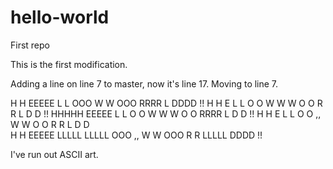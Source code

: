 # hello-world
First repo

This is the first modification.


Adding a line on line 7 to master, now it's line 17. Moving to line 7.

H   H EEEEE L     L      OOO       W   W  OOO  RRRR  L     DDDD  !!
H   H E     L     L     O   O      W W W O   O R   R L     D   D !! 
HHHHH EEEEE L     L     O   O      W W W O   O RRRR  L     D   D !! 
H   H E     L     L     O   O  ,,   W W  O   O R   R L     D   D    
H   H EEEEE LLLLL LLLLL  OOO  ,,    W W   OOO  R   R LLLLL DDDD  !!

I've run out ASCII art.


